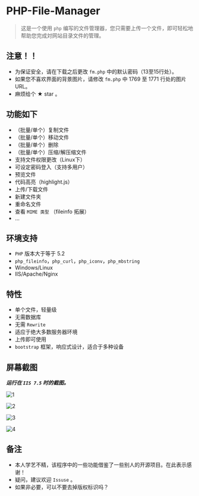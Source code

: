 #  PHP-File-Manager

> 这是一个使用 `php` 编写的文件管理器，您只需要上传一个文件，即可轻松地帮助您完成対网站目录文件的管理。

## 注意！！

 - 为保证安全，请在下载之后更改 `fm.php` 中的默认密码（13至15行处）。
 - 如果您不喜欢界面的背景图片，请修改 `fm.php` 中 1769 至 1771 行处的图片 URL。
 - 麻烦给个 ★ star 。

## 功能如下

 - （批量/单个）复制文件
 - （批量/单个）移动文件
 - （批量/单个）删除
 - （批量/单个）压缩/解压缩文件
 - 支持文件权限更改（Linux下）
 - 可设定密码登入（支持多用户）
 - 预览文件
 - 代码高亮（highlight.js）
 - 上传/下载文件
 - 新建文件夹
 - 重命名文件
 - 查看 `MIME 类型` （fileinfo 拓展）
 - ...

## 环境支持

 - `PHP` 版本大于等于 5.2 
 - `php_fileinfo`，`php_curl`，`php_iconv`，`php_mbstring`
 - Windows/Linux
 - IIS/Apache/Nginx

## 特性

 - 单个文件，轻量级
 - 无需数据库
 - 无需 `Rewrite`
 - 适应于绝大多数服务器环境
 - 上传即可使用
 - `bootstrap` 框架，响应式设计，适合于多种设备

## 屏幕截图

***运行在 `IIS 7.5` 时的截图。***

![1](https://raw.githubusercontent.com/bclswl0827/PHP-File-Manager/master/screenshots/1.jpg "1")

![2](https://raw.githubusercontent.com/bclswl0827/PHP-File-Manager/master/screenshots/2.jpg "2")

![3](https://raw.githubusercontent.com/bclswl0827/PHP-File-Manager/master/screenshots/3.jpg "3")

![4](https://raw.githubusercontent.com/bclswl0827/PHP-File-Manager/master/screenshots/4.jpg "4")

## 备注

 - 本人学艺不精，该程序中的一些功能借鉴了一些别人的开源项目。在此表示感谢！
 - 疑问，建议欢迎 `Issuse` 。
 - 如果非必要，可以不要去掉版权标识吗？
